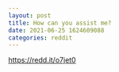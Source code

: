 ```yaml
--- 
layout: post 
title: How can you assist me? 
date: 2021-06-25 1624609088 
categories: reddit 
--- 
```

https://redd.it/o7jet0